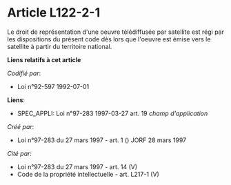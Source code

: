 # Article L122-2-1

Le droit de représentation d'une oeuvre télédiffusée par satellite est régi par les dispositions du présent code dès lors que
l'oeuvre est émise vers le satellite à partir du territoire national.

**Liens relatifs à cet article**

_Codifié par_:

  - Loi n°92-597 1992-07-01

**Liens**:

  - SPEC_APPLI: Loi n°97-283 1997-03-27 art. 19 *champ d'application*

_Créé par_:

  - Loi n°97-283 du 27 mars 1997 - art. 1 () JORF 28 mars 1997

_Cité par_:

  - Loi n°97-283 du 27 mars 1997 - art. 14 (V)
  - Code de la propriété intellectuelle - art. L217-1 (V)
